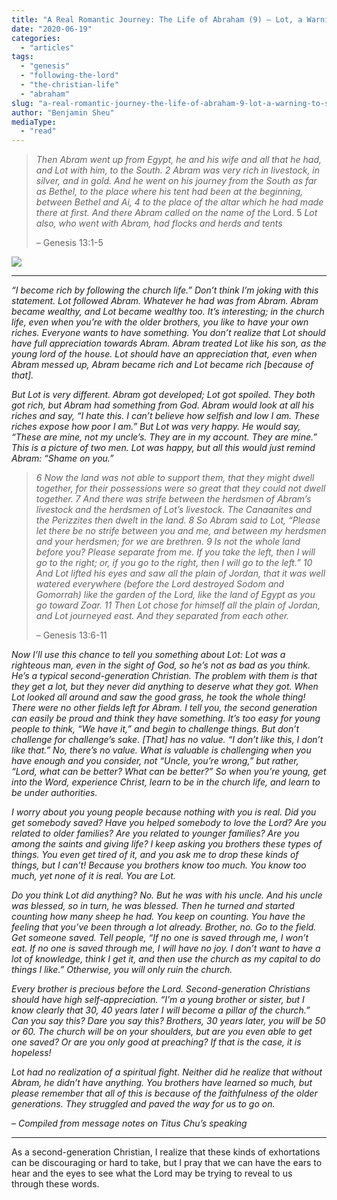 ```yaml
---
title: "A Real Romantic Journey: The Life of Abraham (9) – Lot, a Warning to Second-Generation Christians"
date: "2020-06-19"
categories: 
  - "articles"
tags: 
  - "genesis"
  - "following-the-lord"
  - "the-christian-life"
  - "abraham"
slug: "a-real-romantic-journey-the-life-of-abraham-9-lot-a-warning-to-second-generation-christians"
author: "Benjamin Sheu"
mediaType: 
  - "read"
---
```


> _Then Abram went up from Egypt, he and his wife and all that he had, and Lot with him, to the South. 2 Abram was very rich in livestock, in silver, and in gold. And he went on his journey from the South as far as Bethel, to the place where his tent had been at the beginning, between Bethel and Ai, 4 to the place of the altar which he had made there at first. And there Abram called on the name of the_ Lord. 5 _Lot also, who went with Abram, had flocks and herds and tents_
> 
> – Genesis 13:1-5

[![](https://www.asweetsavor.org/wp-content/uploads/IMG-4828-4-563x632.jpg)](https://www.asweetsavor.org/wp-content/uploads/IMG-4828-4.jpg)

* * *

_“I become rich by following the church life.” Don’t think I’m joking with this statement. Lot followed Abram. Whatever he had was from Abram. Abram became wealthy, and Lot became wealthy too. It’s interesting; in the church life, even when you’re with the older brothers, you like to have your own riches. Everyone wants to have something. You don’t realize that Lot should have full appreciation towards Abram. Abram treated Lot like his son, as the young lord of the house. Lot should have an appreciation that, even when Abram messed up, Abram became rich and Lot became rich \[because of that\]._ 

_But Lot is very different. Abram got developed; Lot got spoiled. They both got rich, but Abram had something from God. Abram would look at all his riches and say, “I hate this. I can’t believe how selfish and low I am. These riches expose how poor I am.” But Lot was very happy. He would say, “These are mine, not my uncle’s. They are in my account. They are mine.” This is a picture of two men. Lot was happy, but all this would just remind Abram: “Shame on you.”_

> _6 Now the land was not able to support them, that they might dwell together, for their possessions were so great that they could not dwell together. 7 And there was strife between the herdsmen of Abram’s livestock and the herdsmen of Lot’s livestock. The Canaanites and the Perizzites then dwelt in the land. 8 So Abram said to Lot, “Please let there be no strife between you and me, and between my herdsmen and your herdsmen; for we are brethren. 9 Is not the whole land before you? Please separate from me. If you take the left, then I will go to the right; or, if you go to the right, then I will go to the left.” 10 And Lot lifted his eyes and saw all the plain of Jordan, that it was well watered everywhere (before the Lord destroyed Sodom and Gomorrah) like the garden of the Lord, like the land of Egypt as you go toward Zoar. 11 Then Lot chose for himself all the plain of Jordan, and Lot journeyed east. And they separated from each other._
> 
> – Genesis 13:6-11

_Now I’ll use this chance to tell you something about Lot: Lot was a righteous man, even in the sight of God, so he’s not as bad as you think. He’s a typical second-generation Christian. The problem with them is that they get a lot, but they never did anything to deserve what they got. When Lot looked all around and saw the good grass, he took the whole thing! There were no other fields left for Abram. I tell you, the second generation can easily be proud and think they have something. It’s too easy for young people to think, “We have it,” and begin to challenge things. But don’t challenge for challenge’s sake. \[That\] has no value. “I don’t like this, I don’t like that.” No, there’s no value. What is valuable is challenging when you have enough and you consider, not “Uncle, you’re wrong,” but rather, “Lord, what can be better? What can be better?” So when you’re young, get into the Word, experience Christ, learn to be in the church life, and learn to be under authorities._ 

_I worry about you young people because nothing with you is real. Did you get somebody saved? Have you helped somebody to love the Lord? Are you related to older families? Are you related to younger families? Are you among the saints and giving life? I keep asking you brothers these types of things. You even get tired of it, and you ask me to drop these kinds of things, but I can’t! Because you brothers know too much. You know too much, yet none of it is real. You are Lot._ 

_Do you think Lot did anything? No. But he was with his uncle. And his uncle was blessed, so in turn, he was blessed. Then he turned and started counting how many sheep he had. You keep on counting. You have the feeling that you’ve been through a lot already. Brother, no. Go to the field. Get someone saved. Tell people, “If no one is saved through me, I won’t eat. If no one is saved through me, I will have no joy. I don’t want to have a lot of knowledge, think I get it, and then use the church as my capital to do things I like.” Otherwise, you will only ruin the church._

_Every brother is precious before the Lord. Second-generation Christians should have high self-appreciation. “I’m a young brother or sister, but I know clearly that 30, 40 years later I will become a pillar of the church.” Can you say this? Dare you say this? Brothers, 30 years later, you will be 50 or 60. The church will be on your shoulders, but are you even able to get one saved? Or are you only good at preaching? If that is the case, it is hopeless!_

_Lot had no realization of a spiritual fight. Neither did he realize that without Abram, he didn’t have anything. You brothers have learned so much, but please remember that all of this is because of the faithfulness of the older generations. They struggled and paved the way for us to go on._ 

– _Compiled from message notes on Titus Chu’s speaking_

* * *

As a second-generation Christian, I realize that these kinds of exhortations can be discouraging or hard to take, but I pray that we can have the ears to hear and the eyes to see what the Lord may be trying to reveal to us through these words.
